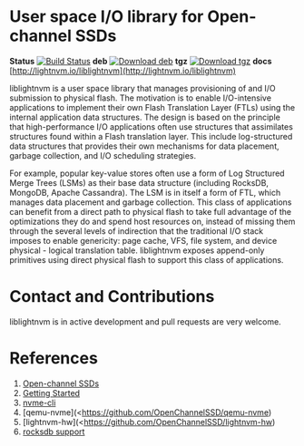 User space I/O library for Open-channel SSDs
============================================

**Status** [![Build Status](https://travis-ci.org/OpenChannelSSD/liblightnvm.svg?branch=master)](https://travis-ci.org/OpenChannelSSD/liblightnvm)
**deb** [![Download deb](https://api.bintray.com/packages/openchannelssd/debs/liblightnvm/images/download.svg)](https://bintray.com/openchannelssd/debs/liblightnvm/_latestVersion)
**tgz** [![Download tgz](https://api.bintray.com/packages/openchannelssd/binaries/liblightnvm/images/download.svg)](https://bintray.com/openchannelssd/binaries/liblightnvm/_latestVersion)
**docs** [http://lightnvm.io/liblightnvm](http://lightnvm.io/liblightnvm)

liblightnvm is a user space library that manages provisioning of and I/O
submission to physical flash. The motivation is to enable I/O-intensive
applications to implement their own Flash Translation Layer (FTLs) using the
internal application data structures. The design is based on the principle that
high-performance I/O applications often use structures that assimilates
structures found within a Flash translation layer.  This include log-structured
data structures that provides their own mechanisms for data placement, garbage
collection, and I/O scheduling strategies.

For example, popular key-value stores often use a form of Log Structured Merge
Trees (LSMs) as their base data structure (including RocksDB, MongoDB, Apache
Cassandra). The LSM is in itself a form of FTL, which manages data placement and
garbage collection. This class of applications can benefit from a direct path to
physical flash to take full advantage of the optimizations they do and spend
host resources on, instead of missing them through the several levels of
indirection that the traditional I/O stack imposes to enable genericity: page
cache, VFS, file system, and device physical - logical translation table.
liblightnvm exposes append-only primitives using direct physical flash to
support this class of applications.

Contact and Contributions
=========================

liblightnvm is in active development and pull requests are very welcome.

References
==========

1.  [Open-channel SSDs](http://openchannelssd.readthedocs.org/en/latest/>)
2.  [Getting Started](http://openchannelssd.readthedocs.org/en/latest/gettingstarted/#configure-qemu)
3.  [nvme-cli](https://github.com/linux-nvme/nvme-cli)
4.  [qemu-nvme](<https://github.com/OpenChannelSSD/qemu-nvme)
5.  [lightnvm-hw](<https://github.com/OpenChannelSSD/lightnvm-hw)
6.  [rocksdb support](https://github.com/OpenChannelSSD/rocksdb)

